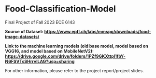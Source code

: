 # Food-Classification-Model
Final Project of Fall 2023 ECE 6143

**Source of Dataset: https://www.epfl.ch/labs/mmspg/downloads/food-image-datasets/**

**Link to the machine learning models (old base model, model based on VGG16, and model based on MobileNetV2): https://drive.google.com/drive/folders/1PZf9GKXttpl1fbY-N6FSVTsSHrrvlLAG?usp=sharing**

For other information, please refer to the project report/project slides.
